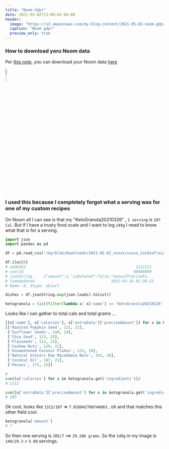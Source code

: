 ```yaml
---
title: "Noom Gdpr"
date: 2021-05-02T13:08:03-04:00
header:
  image: "https://s3.amazonaws.com/my-blog-content/2021-05-02-noom-gdpr/2021-05-01 23.42.18.jpg"
  caption: "Noom gdpr"
  preview_only: true
---
```


### How to download yoru Noom data
Per [this note](https://web.noom.com/support/support-question-topic/2018/05/how-do-i-request-to-export-my-data/), you can download your Noom data [here](https://account.noom.com/gdpr-export)

<img src="https://s3.amazonaws.com/my-blog-content/2021-05-02-noom-gdpr/2021-05-01 23.42.18.jpg" width="10%">

### I used this because I completely forgot what a serving was for one of my custom recipes
On Noom all I can see is that my "KetoGranola20210326" , `1 serving` is `187 Cal`.
But if I have a trusty food scale and I want to log `149g` I need to know what that is for a serving.

```python
import json
import pandas as pd

df = pd.read_csv('/my/blah/Downloads/2021-05-02_xxxxx/xxxxx_CardioTrainer.CustomDishes.csv')

df.iloc[0]                                                                                                                 
# addedId                                                 1111111
# userId                                                 00000000
# jsonString     {"amount":1,"isDeleted":false,"manualPreciseFo...
# timeUpdated                                  2021-03-18 01:38:22
# Name: 0, dtype: object

dishes = df.jsonString.map(json.loads).tolist()

ketogranola = list(filter(lambda x: x['name'] == 'KetoGranola20210326', dishes))[0]

```
Looks like I can gather to total cals and total grams ...

```python
[[x['name'], x['calories'], x['extraData']['preciseAmount']] for x in ketogranola.get('ingredients')]                     
[['Roasted Pumpkin Seed', 122, 21],
 ['Sunflower Seeds', 140, 24],
 ['Chia Seed', 123, 25],
 ['Flaxseeds', 112, 21],
 ['Cashew Nuts', 129, 22],
 ['Unsweetened Coconut Flakes', 133, 20],
 ['Natural Grocers Raw Macadamia Nuts', 191, 26],
 ['Coconut Oil', 187, 21],
 ['Pecans', 175, 25]]

#
sum([x['calories'] for x in ketogranola.get('ingredients')])                                                              
# 1312

sum([x['extraData']['preciseAmount'] for x in ketogranola.get('ingredients')])                                            
# 205
```

Ok cool, looks like `1312/187` => `7.016042780748663` , oh and that matches this other field cool.

```python
ketogranola['amount']                                                                                                     
# 7
```

So then one serving is `205/7` ==> `29.286 grams`. So the `149g` in my image is `149/29.3` = `5.09` servings.
